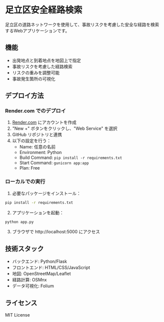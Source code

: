 # 足立区安全経路検索

足立区の道路ネットワークを使用して、事故リスクを考慮した安全な経路を検索するWebアプリケーションです。

## 機能

- 出発地点と到着地点を地図上で指定
- 事故リスクを考慮した経路検索
- リスクの重みを調整可能
- 事故発生箇所の可視化

## デプロイ方法

### Render.com でのデプロイ

1. [Render.com](https://render.com) にアカウントを作成
2. "New +" ボタンをクリックし、"Web Service" を選択
3. GitHub リポジトリと連携
4. 以下の設定を行う：
   - Name: 任意の名前
   - Environment: Python
   - Build Command: `pip install -r requirements.txt`
   - Start Command: `gunicorn app:app`
   - Plan: Free

### ローカルでの実行

1. 必要なパッケージをインストール：
```bash
pip install -r requirements.txt
```

2. アプリケーションを起動：
```bash
python app.py
```

3. ブラウザで http://localhost:5000 にアクセス

## 技術スタック

- バックエンド: Python/Flask
- フロントエンド: HTML/CSS/JavaScript
- 地図: OpenStreetMap/Leaflet
- 経路計算: OSMnx
- データ可視化: Folium

## ライセンス

MIT License 